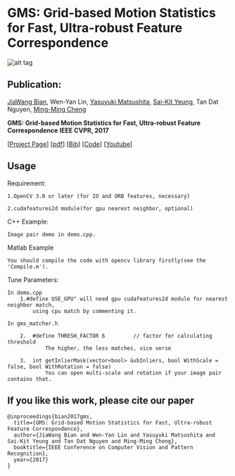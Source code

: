 # GMS: Grid-based Motion Statistics for Fast, Ultra-robust Feature Correspondence

![alt tag](http://mmcheng.net/wp-content/uploads/2017/03/dog_ours.jpg)



## Publication:

[JiaWang Bian](http://jwbian.net), Wen-Yan Lin, [Yasuyuki Matsushita](http://www-infobiz.ist.osaka-u.ac.jp/user/matsushita/index.html), [Sai-Kit Yeung](http://people.sutd.edu.sg/~saikit/), Tan Dat Nguyen, [Ming-Ming Cheng](http://mmcheng.net)

**GMS: Grid-based Motion Statistics for Fast, Ultra-robust Feature Correspondence**  **IEEE CVPR, 2017** 

[[Project Page](http://jwbian.net/gms)] [[pdf](http://jwbian.net/Papers/GMS_CVPR17.pdf)] [[Bib](http://jwbian.net/Papers/bian2017gms.txt)] [[Code](https://github.com/JiawangBian/GMS-Feature-Matcher)] [[Youtube](https://youtu.be/3SlBqspLbxI)]


	
## Usage

Requirement:

	1.OpenCV 3.0 or later (for IO and ORB features, necessary)

	2.cudafeatures2d module(for gpu nearest neighbor, optional)

C++ Example:

	Image pair demo in demo.cpp.
	
Matlab Example
	
	You should compile the code with opencv library firstly(see the 'Compile.m').
	
Tune Parameters:

	In demo.cpp
		1.#define USE_GPU" will need gpu cudafeatures2d module for nearest neighbor match, 
			using cpu match by commenting it.
	
	In gms_matcher.h
				
		2.	#define THRESH_FACTOR 6			// factor for calculating threshold
				The higher, the less matches, vice verse
				
		3. 	int getInlierMask(vector<bool> &vbInliers, bool WithScale = false, bool WithRotation = false)
				You can open multi-scale and rotation if your image pair contains that. 
				

## If you like this work, please cite our paper
	@inproceedings{bian2017gms,
 	  title={GMS: Grid-based Motion Statistics for Fast, Ultra-robust Feature Correspondence},
  	  author={JiaWang Bian and Wen-Yan Lin and Yasuyuki Matsushita and Sai-Kit Yeung and Tan Dat Nguyen and Ming-Ming Cheng},
  	  booktitle={IEEE Conference on Computer Vision and Pattern Recognition},
  	  year={2017}
	}



